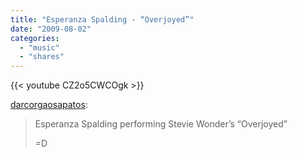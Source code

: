 ```yaml
---
title: "Esperanza Spalding - “Overjoyed”"
date: "2009-08-02"
categories:
  - "music"
  - "shares"
---
```


{{< youtube CZ2o5CWCOgk >}}

[darcorgaosapatos](http://darcorgaosapatos.tumblr.com/post/138711487/esperanza-spalding-performing-stevie-wonders):

> Esperanza Spalding performing Stevie Wonder’s “Overjoyed”
>
> \=D
